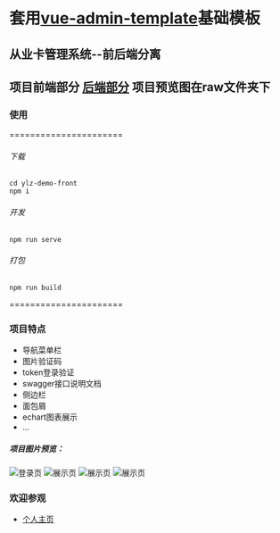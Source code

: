# 套用[vue-admin-template](https://github.com/woai3c/vue-admin-template.git)基础模板
## 从业卡管理系统--前后端分离
## 项目前端部分 [后端部分](https://github.com/lingfenghu/ylz-demo-web) 项目预览图在raw文件夹下
### 使用
======================
###### 下载
```
cd ylz-demo-front
npm i
```
###### 开发
```
npm run serve
```
###### 打包
```
npm run build
```
======================
### 项目特点
* 导航菜单栏
* 图片验证码
* token登录验证
* swagger接口说明文档
* 侧边栏
* 面包屑
* echart图表展示
* ...
##### 项目图片预览：
![登录页](https://github.com/lingfenghu/ylz-demo-front/blob/master/raw/1.png)
![展示页](https://github.com/lingfenghu/ylz-demo-front/blob/master/raw/2.png)
![展示页](https://github.com/lingfenghu/ylz-demo-front/blob/master/raw/3.png)
![展示页](https://github.com/lingfenghu/ylz-demo-front/blob/master/raw/4.png)

### 欢迎参观
* [个人主页](https://lingfenghu.github.io/)

